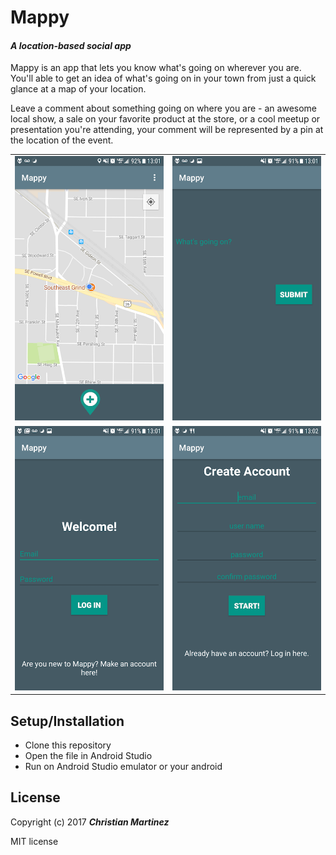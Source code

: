 # Mappy

#### _A location-based social app_

Mappy is an app that lets you know what's going on wherever you are. You'll able to get an idea of what's going on in your town from just a quick glance at a map of your location.

Leave a comment about something going on where you are - an awesome local show, a sale on your favorite product at the store, or a cool meetup or presentation you're attending, your comment will be represented by a pin at the location of the event.

 |                                |                                    | 
| --------------------------------|----------------------------------- |
| ![map](screenshot/map.png)      |  ![new comment](screenshot/post.png) |
| ![login](screenshot/login.png)   | ![new account](screenshot/new.png) |
 
 ## Setup/Installation 
* Clone this repository
* Open the file in Android Studio
* Run on Android Studio emulator or your android 

## License
 
Copyright (c) 2017 **_Christian Martinez_**

MIT license